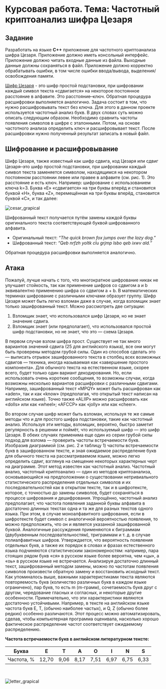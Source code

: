 # Курсовая работа. Тема: Частотный криптоанализ шифра Цезаря

## Задание

Разработать на языке **C++** приложение для частотного криптоанализа шифра Цезаря. Приложение должно иметь консольный интерфейс. Приложение должно читать входные данные из файла. Выходные данные должны сохраняться в файл. Приложение должно корректно обрабатывать ошибки, в том числе ошибки ввода/вывода, выделения/освобождения памяти.

[Шифр Цезаря](https://ru.wikipedia.org/wiki/%D0%A8%D0%B8%D1%84%D1%80_%D0%A6%D0%B5%D0%B7%D0%B0%D1%80%D1%8F) - это шифр простой подстановки, при шифровании каждый символ текста «сдвигается» на некоторое постоянное расстояние в алфавите. Это расстояние  ̶ ключ. Обратная процедура расшифровки выполняется аналогично. Задача состоит в том, что нужно расшифровывать текст без ключа. Для этого в данном проекте используется частотный анализ букв. В двух словах суть можно описать следующим образом. Необходимо сравнить частоты появления символов в шифре с эталонными. Потом, на основе частотного анализа определить ключ и расшифровывает текст. После расшифровки нужно полученный результат записать в новый файл.

## Шифрование и расшифровывание

Шифр Цезаря, также известный как шифр сдвига, код Цезаря или сдвиг Цезаря  ̶  это шифр простой подстановки, при шифровании каждый символ текста заменяется символом, находящимся на некотором постоянном расстоянии левее или правее в алфавите (см. рис. 1). Это расстояние и есть ключ. Например: шифрование с использованием ключа k=3. Буква «E» «сдвигается» на три буквы вперёд и становится буквой «H», буква «Z», перемещённая на три буквы вперёд, становится буквой «C», и так далее:

![cesar_grapical](https://upload.wikimedia.org/wikipedia/commons/thumb/2/2b/Caesar3.svg/1920px-Caesar3.svg.png)

Шифрованный текст получается путём замены каждой буквы оригинального текста соответствующей буквой шифрованного алфавита.

- Оригинальный текст: *“The quick brown fox jumps over the lazy dog.”*
- Шифрованный текст: *“Qeb nrfzh yoltk clu grjmp lsbo qeb ixwv ald.”*

Обратная процедура расшифровки выполняется аналогично.

## Атака

Пожалуй, лучше начать с того, что многократное шифрование никак не улучшает стойкость, так как применение шифров со сдвигом a и b эквивалентно применению шифра со сдвигом a + b. В математических терминах шифрование с различными ключами образует группу.
Шифр Цезаря может быть легко взломан даже в случае, когда взломщик знает только зашифрованный текст. Можно рассмотреть две ситуации:

1. Взломщик знает, что использовался шифр Цезаря, но не знает значение сдвига.
2. Взломщик знает (или предполагает), что использовался простой шифр подстановки, но не знает, что это — схема Цезаря.

В первом случае взлом шифра прост. Существует не так много вариантов значений сдвига (25 для английского языка), все они могут быть проверены методом грубой силы. Один из способов сделать это — выписать отрывок зашифрованного текста в столбец всех возможных сдвигов — техника, иногда называемая как «завершение простого компонента». Для обычного текста на естественном языке, скорее всего, будет только один вариант декодирования. Но, если использовать очень короткие сообщения, то возможны случаи, когда возможны несколько вариантов расшифровки с различными сдвигами. Например, зашифрованный текст «MPQY» может быть расшифрован как «aden», так и как «know» (предполагая, что открытый текст написан на английском языке). Точно также «ALIIP» можно расшифровать как «dolls» или как «wheel»; «AFCCP» как «jolly» или как «cheer».

Во втором случае шифр может быть взломан, используя те же самые методы что и для простого шифра подстановки, такие как частотный анализ. Используя эти методы, взломщик, вероятно, быстро заметит регулярность в решении и поймёт, что используемый шифр — это шифр Цезаря. 
В обеих случаях применима еще один из серии грубой силы подход для взлома — проверить частоты встречаемости букв. Изобразив диаграммой (см. рис. 2 и таблицу 1) частоты встречаемости букв в зашифрованном тексте, и зная ожидаемое распределение букв для обычного текста на рассматриваемом языке, можно легко определить сдвиг, взглянув на смещение некоторых характерных черт на диаграмме. Этот метод известен как частотный анализ. Частотный анализ, частотный криптоанализ — один из методов криптоанализа, основывающийся на предположении о существовании нетривиального статистического распределения отдельных символов и их последовательностей как в открытом тексте, так и в шифротексте, которое, с точностью до замены символов, будет сохраняться в процессе шифрования и дешифрования.
Упрощённо, частотный анализ предполагает, что частота появления заданной буквы алфавита в достаточно длинных текстах одна и та же для разных текстов одного языка. При этом, в случае моноалфавитного шифрования, если в шифротексте будет символ с аналогичной вероятностью появления, то можно предположить, что он и является указанной зашифрованной буквой. Аналогичные рассуждения применяются к биграммам (двубуквенным последовательностям), триграммам и т. д. в случае полиалфавитных шифров. Утверждается, что вероятность появления отдельных букв, а также их порядок в словах и фразах естественного языка подчиняются статистическим закономерностям: например, пара стоящих рядом букв «ся» в русском языке более вероятна, чем «цы», а «оь» в русском языке не встречается. Анализируя достаточно длинный текст, зашифрованный методом замены, можно по частотам появления символов произвести обратную замену и восстановить исходный текст.
Как упоминалось выше, важными характеристиками текста являются повторяемость букв (количество различных букв в каждом языке ограничено), пар букв, то есть m (m-грамм), сочетаемость букв друг с другом, чередование гласных и согласных, и некоторые другие особенности. Примечательно, что эти характеристики являются достаточно устойчивыми.
Например, в тексте на английском языке частота букв E, T, (обычно наиболее частых), и Q, Z (обычно более редких) особенно различаются. Этот процесс можно автоматизировать, сделав, чтобы компьютерная программа оценивала, насколько хорошо фактическое распределение частот соответствует ожидаемому распределению.


**Частота встречаемости букв в английском литературном тексте:**

Буква | E | T | A | O | I | N | S
--- | --- | --- | --- | --- | --- | --- | ---
Частота, % | 12,70 | 9,06 | 8,17 | 7,51 | 6,97 | 6,75 | 6,33

</br>

![letter_grapical](https://upload.wikimedia.org/wikipedia/commons/e/e7/English-slf-ru.png)

